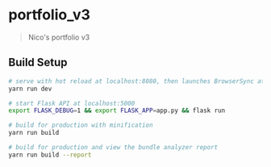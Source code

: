 # portfolio_v3

> Nico's portfolio v3

## Build Setup

``` bash
# serve with hot reload at localhost:8080, then launches BrowserSync at localhost:3000
yarn run dev

# start Flask API at localhost:5000
export FLASK_DEBUG=1 && export FLASK_APP=app.py && flask run

# build for production with minification
yarn run build

# build for production and view the bundle analyzer report
yarn run build --report
```
